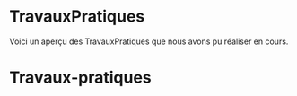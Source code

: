 # TravauxPratiques

Voici un aperçu des TravauxPratiques que nous avons pu réaliser en cours.
# Travaux-pratiques

